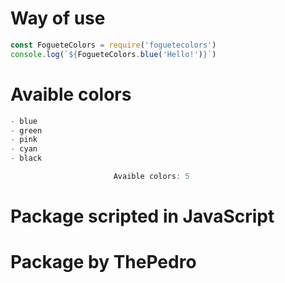 # Way of use

```js
const FogueteColors = require('foguetecolors')
console.log(`${FogueteColors.blue('Hello!')}`)
```

# Avaible colors

```js
- blue
- green
- pink
- cyan
- black

                       Avaible colors: 5
```

# Package scripted in JavaScript 

# Package by ThePedro
